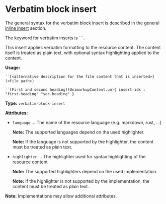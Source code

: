 # Verbatim block insert

The general syntax for the verbatim block insert is described in the general [inline insert](/markup/inlines/boxes/inserts/README.md) section.

The keyword for verbatim inserts is ` `` `.

This insert applies verbatim formatting to the resource content.
The content itself is treated as plain text, with optional syntax highlighting applied to the content.

**Usage:**

```
``[<alternative description for the file content that is inserted>](<file path>)

``[First and second heading](UnimarkupContent.um){ insert-ids : "first-heading" "sec-heading" }
```

**Type:** `verbatim-block-insert`

**Attributes:**

- `language` ... The name of the resource language (e.g. markdown, rust, ...)

  **Note:** The supported languages depend on the used highlighter.

  **Note:** If the language is not supported by the highlighter, the content must be treated as plain text.

- `highlighter` ... The highlighter used for syntax highlighting of the resource content

  **Note:** The supported highlighters depend on the used implementation.
  
  **Note:** If the highlighter is not supported by the implementation, the content must be treated as plain text.

**Note:** Implementations may allow additional attributes.

